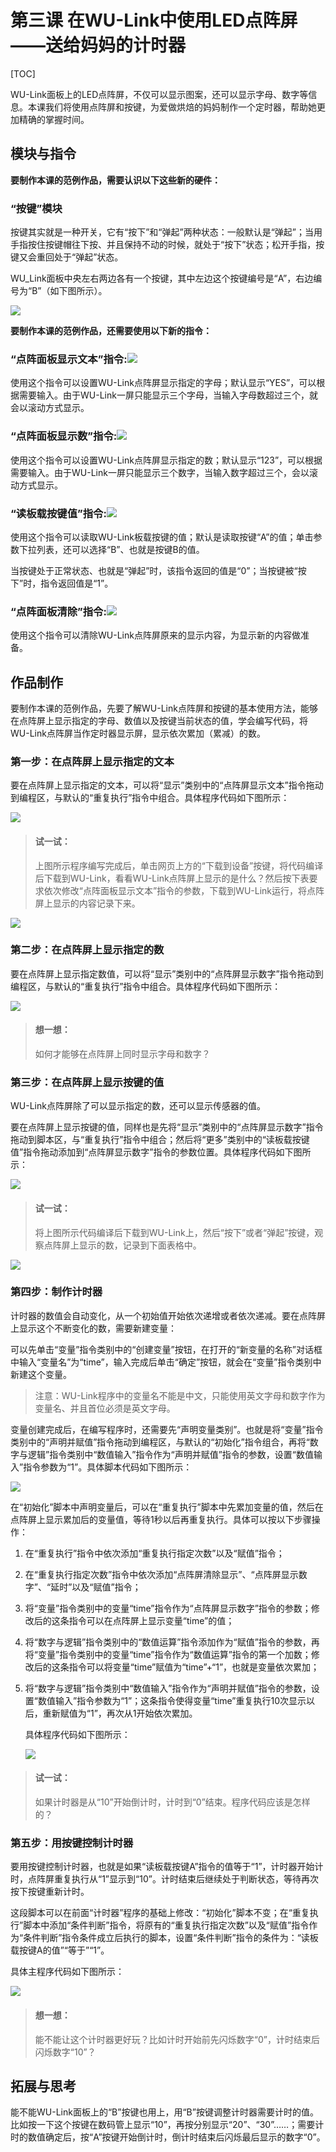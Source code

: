 # 第三课 在WU-Link中使用LED点阵屏——送给妈妈的计时器

[TOC]

WU-Link面板上的LED点阵屏，不仅可以显示图案，还可以显示字母、数字等信息。本课我们将使用点阵屏和按键，为爱做烘焙的妈妈制作一个定时器，帮助她更加精确的掌握时间。



## 模块与指令

**要制作本课的范例作品，需要认识以下这些新的硬件：**

### “按键”模块

按键其实就是一种开关，它有“按下”和“弹起”两种状态：一般默认是“弹起”；当用手指按住按键帽往下按、并且保持不动的时候，就处于“按下”状态；松开手指，按键又会重回处于“弹起”状态。

WU_Link面板中央左右两边各有一个按键，其中左边这个按键编号是“A”，右边编号为“B”（如下图所示）。

![](http://haohaodada.com/edu/WULink/img/3-1.png)



**要制作本课的范例作品，还需要使用以下新的指令：**

### “点阵面板显示文本”指令:![](http://haohaodada.com/edu/WULink/img/3-a.png)

使用这个指令可以设置WU-Link点阵屏显示指定的字母；默认显示“YES”，可以根据需要输入。由于WU-Link一屏只能显示三个字母，当输入字母数超过三个，就会以滚动方式显示。



### “点阵面板显示数”指令:![](http://haohaodada.com/edu/WULink/img/3-b.png)

使用这个指令可以设置WU-Link点阵屏显示指定的数；默认显示“123”，可以根据需要输入。由于WU-Link一屏只能显示三个数字，当输入数字超过三个，会以滚动方式显示。



### “读板载按键值”指令:![](http://haohaodada.com/edu/WULink/img/3-c.png)

使用这个指令可以读取WU-Link板载按键的值；默认是读取按键“A”的值；单击参数下拉列表，还可以选择“B”、也就是按键B的值。

当按键处于正常状态、也就是“弹起”时，该指令返回的值是“0”；当按键被“按下”时，指令返回值是“1”。



### “点阵面板清除”指令:![](http://haohaodada.com/edu/WULink/img/3-d.png)

使用这个指令可以清除WU-Link点阵屏原来的显示内容，为显示新的内容做准备。



## 作品制作

要制作本课的范例作品，先要了解WU-Link点阵屏和按键的基本使用方法，能够在点阵屏上显示指定的字母、数值以及按键当前状态的值，学会编写代码，将WU-Link点阵屏当作定时器显示屏，显示依次累加（累减）的数。

### 第一步：在点阵屏上显示指定的文本                        	

要在点阵屏上显示指定的文本，可以将“显示”类别中的“点阵屏显示文本”指令拖动到编程区，与默认的“重复执行”指令中组合。具体程序代码如下图所示：

![](http://haohaodada.com/edu/WULink/img/3-2.png)



> #### 试一试：
>
> 上图所示程序编写完成后，单击网页上方的“下载到设备”按键，将代码编译后下载到WU-Link，看看WU-Link点阵屏上显示的是什么？然后按下表要求依次修改“点阵面板显示文本”指令的参数，下载到WU-Link运行，将点阵屏上显示的内容记录下来。

![](http://haohaodada.com/edu/WULink/img/3-3.png)



### 第二步：在点阵屏上显示指定的数         	

要在点阵屏上显示指定数值，可以将“显示”类别中的“点阵屏显示数字”指令拖动到编程区，与默认的“重复执行”指令中组合。具体程序代码如下图所示：

![](http://haohaodada.com/edu/WULink/img/3-4.png)



> #### 想一想：
>
> 如何才能够在点阵屏上同时显示字母和数字？



### 第三步：在点阵屏上显示按键的值         	

WU-Link点阵屏除了可以显示指定的数，还可以显示传感器的值。

要在点阵屏上显示按键的值，同样也是先将“显示”类别中的“点阵屏显示数字”指令拖动到脚本区，与“重复执行”指令中组合；然后将“更多”类别中的“读板载按键值”指令拖动添加到“点阵屏显示数字”指令的参数位置。具体程序代码如下图所示：

![](http://haohaodada.com/edu/WULink/img/3-5.png)



> #### 试一试：
>
> 将上图所示代码编译后下载到WU-Link上，然后“按下”或者“弹起”按键，观察点阵屏上显示的数，记录到下面表格中。

![](http://haohaodada.com/edu/WULink/img/3-6.png)



### 第四步：制作计时器               	

计时器的数值会自动变化，从一个初始值开始依次递增或者依次递减。要在点阵屏上显示这个不断变化的数，需要新建变量：

可以先单击“变量”指令类别中的“创建变量”按钮，在打开的“新变量的名称”对话框中输入“变量名”为“time”，输入完成后单击“确定”按钮，就会在“变量”指令类别中新建这个变量。



> 注意：WU-Link程序中的变量名不能是中文，只能使用英文字母和数字作为变量名、并且首位必须是英文字母。



变量创建完成后，在编写程序时，还需要先“声明变量类别”。也就是将“变量”指令类别中的“声明并赋值”指令拖动到编程区，与默认的“初始化”指令组合，再将“数字与逻辑”指令类别中“数值输入”指令作为“声明并赋值”指令的参数，设置“数值输入”指令参数为“1”。具体脚本代码如下图所示：

![](http://haohaodada.com/edu/WULink/img/3-7.png)



在“初始化”脚本中声明变量后，可以在“重复执行”脚本中先累加变量的值，然后在点阵屏上显示累加后的变量值，等待1秒以后再重复执行。具体可以按以下步骤操作：

1. 在“重复执行”指令中依次添加“重复执行指定次数”以及“赋值”指令；

2. 在“重复执行指定次数”指令中依次添加“点阵屏清除显示”、“点阵屏显示数字”、“延时”以及“赋值”指令；

3. 将“变量”指令类别中的变量“time”指令作为“点阵屏显示数字”指令的参数；修改后的这条指令可以在点阵屏上显示变量“time”的值；

4. 将“数字与逻辑”指令类别中的“数值运算”指令添加作为“赋值”指令的参数，再将“变量”指令类别中的变量“time”指令作为“数值运算”指令的第一个加数；修改后的这条指令可以将变量“time”赋值为“time”+“1”，也就是变量依次累加；

5. 将“数字与逻辑”指令类别中“数值输入”指令作为“声明并赋值”指令的参数，设置“数值输入”指令参数为“1”；这条指令使得变量“time”重复执行10次显示以后，重新赋值为“1”，再次从1开始依次累加。

   具体程序代码如下图所示：

   ![](http://haohaodada.com/edu/WULink/img/3-8.png)



> #### 试一试：
>
> 如果计时器是从“10”开始倒计时，计时到“0”结束。程序代码应该是怎样的？



### 第五步：用按键控制计时器                       	

要用按键控制计时器，也就是如果“读板载按键A”指令的值等于“1”，计时器开始计时，点阵屏重复执行从“1”显示到“10”。计时结束后继续处于判断状态，等待再次按下按键重新计时。

这段脚本可以在前面“计时器”程序的基础上修改：“初始化”脚本不变；在“重复执行”脚本中添加“条件判断”指令，将原有的“重复执行指定次数”以及“赋值”指令作为“条件判断”指令条件成立后执行的脚本，设置“条件判断”指令的条件为：“读板载按键A的值”“等于”“1”。

具体主程序代码如下图所示：

![](http://haohaodada.com/edu/WULink/img/3-9.png)



> #### 想一想：
>
> 能不能让这个计时器更好玩？比如计时开始前先闪烁数字“0”，计时结束后闪烁数字“10”？



## 拓展与思考

能不能WU-Link面板上的“B”按键也用上，用“B”按键调整计时器需要计时的值。比如按一下这个按键在数码管上显示“10”，再按分别显示“20”、“30”……；需要计时的数值确定后，按“A”按键开始倒计时，倒计时结束后闪烁最后显示的数字“0”。

